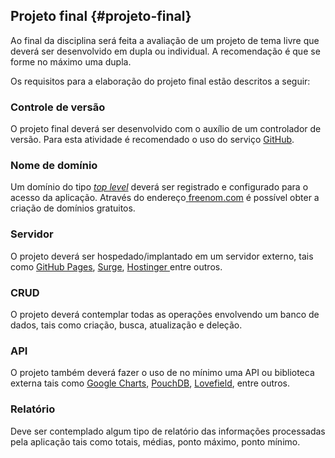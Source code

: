 ## Projeto final {#projeto-final}

Ao final da disciplina será feita a avaliação de um projeto de tema livre que deverá ser desenvolvido em dupla ou individual. A recomendação é que se forme no máximo uma dupla.

Os requisitos para a elaboração do projeto final estão descritos a seguir:

### Controle de versão

O projeto final deverá ser desenvolvido com o auxílio de um controlador de versão. Para esta atividade é recomendado o uso do serviço [GitHub](http://github.com).

### Nome de domínio

Um domínio do tipo [_top level_](https://pt.wikipedia.org/wiki/Dom%C3%ADnio_de_topo) deverá ser registrado e configurado para o acesso da aplicação. Através do endereço[ ](http://www.freenom.com)[freenom.com](http://www.freenom.com) é possível obter a criação de domínios gratuitos.

### Servidor

O projeto deverá ser hospedado/implantado em um servidor externo, tais como [GitHub Pages](https://pages.github.com/), [Surge](https://surge.sh/), [Hostinger ](https://www.hostinger.com.br)entre outros.

### CRUD

O projeto deverá contemplar todas as operações envolvendo um banco de dados, tais como criação, busca, atualização e deleção.

### API

O projeto também deverá fazer o uso de no mínimo uma API ou biblioteca externa tais como [Google Charts](https://developers.google.com/chart/), [PouchDB](https://pouchdb.com/), [Lovefield](https://google.github.io/lovefield/), entre outros.

### Relatório

Deve ser contemplado algum tipo de relatório das informações processadas pela aplicação tais como totais, médias, ponto máximo, ponto mínimo.


